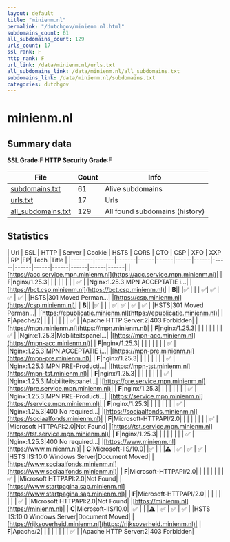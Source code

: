 ```yaml
---
layout: default
title: "minienm.nl"
permalink: "/dutchgov/minienm.nl.html"
subdomains_count: 61
all_subdomains_count: 129
urls_count: 17
ssl_rank: F
http_rank: F
url_link: /data/minienm.nl/urls.txt
all_subdomains_link: /data/minienm.nl/all_subdomains.txt
subdomains_link: /data/minienm.nl/subdomains.txt
categories: dutchgov
---
```



# minienm.nl
## Summary data


**SSL Grade**:F
**HTTP Security Grade**:F


| File       | Count | Info |
|------------|-------|------|
|[subdomains.txt](/data/minienm.nl/subdomains.txt)|61|Alive subdomains|
|[urls.txt](/data/minienm.nl/urls.txt)|17|Urls|
|[all_subdomains.txt](/data/minienm.nl/all_subdomains.txt)|129|All found subdomains (history)|


## Statistics


| Url | SSL | HTTP | Server | Cookie | HSTS | CORS | CTO | CSP | XFO | XXP | RP |FP| Tech |Title |
|--------|-------|-------|------|------|------|------|------|------|------|------|------|------|------|
|[https://acc.service.mpn.minienm.nl](https://acc.service.mpn.minienm.nl)| | **F**|nginx/1.25.3| | | | | | | | :white_check_mark: | |Nginx:1.25.3|MPN ACCEPTATIE i...|
|[https://bct.csp.minienm.nl](https://bct.csp.minienm.nl)| | **B**|| |:white_check_mark: | | | :white_check_mark:| :white_check_mark: | :white_check_mark: | :white_check_mark: | |HSTS|301 Moved Perman...|
|[https://csp.minienm.nl](https://csp.minienm.nl)| | **B**|| |:white_check_mark: | | | :white_check_mark:| :white_check_mark: | :white_check_mark: | :white_check_mark: | |HSTS|301 Moved Perman...|
|[https://epublicatie.minienm.nl](https://epublicatie.minienm.nl)| | **F**|Apache/2| | | | | | | | :white_check_mark: | |Apache HTTP Server:2|403 Forbidden|
|[https://mpn.minienm.nl](https://mpn.minienm.nl)| | **F**|nginx/1.25.3| | | | | | | | :white_check_mark: | |Nginx:1.25.3|Mobiliteitspanel...|
|[https://mpn-acc.minienm.nl](https://mpn-acc.minienm.nl)| | **F**|nginx/1.25.3| | | | | | | | :white_check_mark: | |Nginx:1.25.3|MPN ACCEPTATIE i...|
|[https://mpn-pre.minienm.nl](https://mpn-pre.minienm.nl)| | **F**|nginx/1.25.3| | | | | | | | :white_check_mark: | |Nginx:1.25.3|MPN PRE-Producti...|
|[https://mpn-tst.minienm.nl](https://mpn-tst.minienm.nl)| | **F**|nginx/1.25.3| | | | | | | | :white_check_mark: | |Nginx:1.25.3|Mobiliteitspanel...|
|[https://pre.service.mpn.minienm.nl](https://pre.service.mpn.minienm.nl)| | **F**|nginx/1.25.3| | | | | | | | :white_check_mark: | |Nginx:1.25.3|MPN PRE-Producti...|
|[https://service.mpn.minienm.nl](https://service.mpn.minienm.nl)| | **F**|nginx/1.25.3| | | | | | | | :white_check_mark: | |Nginx:1.25.3|400 No required...|
|[https://sociaalfonds.minienm.nl](https://sociaalfonds.minienm.nl)| | **F**|Microsoft-HTTPAPI/2.0| | | | | | | | :white_check_mark: | |Microsoft HTTPAPI:2.0|Not Found|
|[https://tst.service.mpn.minienm.nl](https://tst.service.mpn.minienm.nl)| | **F**|nginx/1.25.3| | | | | | | | :white_check_mark: | |Nginx:1.25.3|400 No required...|
|[https://www.minienm.nl](https://www.minienm.nl)| | **C**|Microsoft-IIS/10.0| |:white_check_mark: | | |:warning: | :white_check_mark: | :white_check_mark: | :white_check_mark: | |HSTS IIS:10.0 Windows Server|Document Moved|
|[https://www.sociaalfonds.minienm.nl](https://www.sociaalfonds.minienm.nl)| | **F**|Microsoft-HTTPAPI/2.0| | | | | | | | :white_check_mark: | |Microsoft HTTPAPI:2.0|Not Found|
|[https://www.startpagina.sap.minienm.nl](https://www.startpagina.sap.minienm.nl)| | **F**|Microsoft-HTTPAPI/2.0| | | | | | | | :white_check_mark: | |Microsoft HTTPAPI:2.0|Not Found|
|[https://minienm.nl](https://minienm.nl)| | **C**|Microsoft-IIS/10.0| |:white_check_mark: | | |:warning: | :white_check_mark: | :white_check_mark: | :white_check_mark: | |HSTS IIS:10.0 Windows Server|Document Moved|
|[https://rijksoverheid.minienm.nl](https://rijksoverheid.minienm.nl)| | **F**|Apache/2| | | | | | | | :white_check_mark: | |Apache HTTP Server:2|403 Forbidden|
